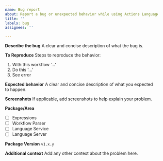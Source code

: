 ```yaml
---
name: Bug report
about: Report a bug or unexpected behavior while using Actions Language Services
title: ''
labels: bug
assignees: ''

---
```


**Describe the bug**
A clear and concise description of what the bug is.

**To Reproduce**
Steps to reproduce the behavior:
1. With this workflow '...'
2. Do this '...'
4. See error

**Expected behavior**
A clear and concise description of what you expected to happen.

**Screenshots**
If applicable, add screenshots to help explain your problem.

**Package/Area**
- [ ] Expressions
- [ ] Workflow Parser
- [ ] Language Service
- [ ] Language Server

**Package Version**
`v1.x.y`

**Additional context**
Add any other context about the problem here.
